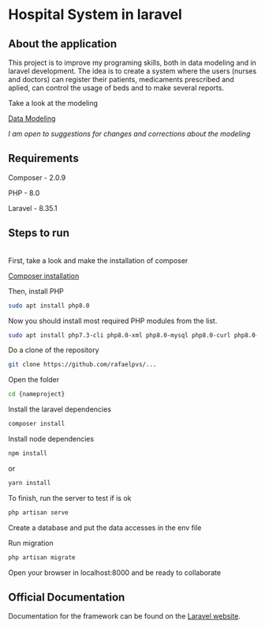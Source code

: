 # Hospital System in laravel



## About the application

<p>This project is to improve my programing skills, both in data modeling and in laravel development. The idea is to create a system where the users (nurses and doctors) can register their patients, medicaments prescribed and aplied, can control the usage of beds and to make several reports.
</p>

Take a look at the modeling

[Data Modeling](https://drive.google.com/file/d/1DeMAY-7ap5vFe5fGTNrPM_5452s6nnnX/view?usp=sharing)

<i>I am open to suggestions for changes and corrections about the modeling</i>
## Requirements

Composer - 2.0.9

PHP - 8.0

Laravel - 8.35.1

## Steps to run
<br />
First, take a look and make the installation of composer

[Composer installation](https://getcomposer.org/download/)

Then, install PHP
````bash
sudo apt install php8.0 
````
Now you should install most required PHP modules from the list.
````bash
sudo apt install php7.3-cli php8.0-xml php8.0-mysql php8.0-curl php8.0-gd php8.0-json php8.0-mbstring php8.0-mcrypt
````

Do a clone of the repository
````bash
git clone https://github.com/rafaelpvs/...
````

Open the folder
````bash
cd {nameproject}
````

Install the laravel dependencies
````bash
composer install
````

Install node dependencies
````bash
npm install
````
or
````bash
yarn install
````
To finish, run the server to test if is ok
````bash
php artisan serve
````
Create a database and put the data accesses in the env file

Run migration

````bash
php artisan migrate
````

Open your browser in localhost:8000 and be ready to collaborate

## Official Documentation

Documentation for the framework can be found on the [Laravel website](http://laravel.com/docs).

